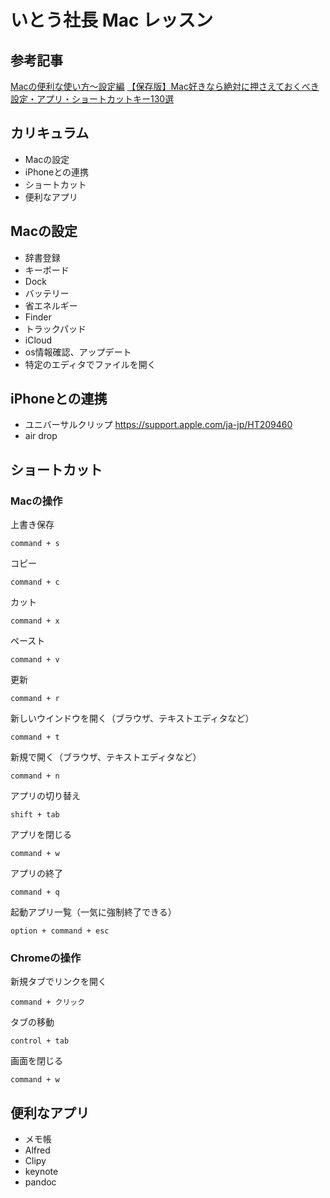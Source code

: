# いとう社長 Mac レッスン

## 参考記事
[Macの便利な使い方〜設定編](https://qiita.com/hondy12345/items/ef037e752315ea4b735d)
[【保存版】Mac好きなら絶対に押さえておくべき設定・アプリ・ショートカットキー130選](https://boxil.jp/mag/a2245/)

## カリキュラム
- Macの設定
- iPhoneとの連携
- ショートカット
- 便利なアプリ

## Macの設定
- 辞書登録
- キーボード
- Dock
- バッテリー
- 省エネルギー
- Finder
- トラックパッド
- iCloud
- os情報確認、アップデート
- 特定のエディタでファイルを開く

## iPhoneとの連携
- ユニバーサルクリップ https://support.apple.com/ja-jp/HT209460
- air drop

## ショートカット

### Macの操作

上書き保存

```
command + s
```

コピー

```
command + c
```

カット

```
command + x
```

ペースト

```
command + v
```

更新

```
command + r
```

新しいウインドウを開く（ブラウザ、テキストエディタなど）

```
command + t
```

新規で開く（ブラウザ、テキストエディタなど）

```
command + n
```

アプリの切り替え

```
shift + tab
```

アプリを閉じる

```
command + w
```

アプリの終了

```
command + q
```

起動アプリ一覧（一気に強制終了できる）

```
option + command + esc
```

### Chromeの操作

新規タブでリンクを開く

```
command + クリック
```

タブの移動

```
control + tab
```

画面を閉じる

```
command + w
```

## 便利なアプリ
- メモ帳
- Alfred
- Clipy
- keynote
- pandoc
